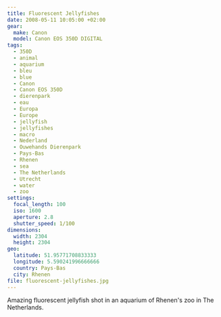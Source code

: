 ```yaml
---
title: Fluorescent Jellyfishes
date: 2008-05-11 10:05:00 +02:00
gear:
  make: Canon
  model: Canon EOS 350D DIGITAL
tags:
  - 350D
  - animal
  - aquarium
  - bleu
  - blue
  - Canon
  - Canon EOS 350D
  - dierenpark
  - eau
  - Europa
  - Europe
  - jellyfish
  - jellyfishes
  - macro
  - Nederland
  - Ouwehands Dierenpark
  - Pays-Bas
  - Rhenen
  - sea
  - The Netherlands
  - Utrecht
  - water
  - zoo
settings:
  focal_length: 100
  iso: 1600
  aperture: 2.8
  shutter_speed: 1/100
dimensions:
  width: 2304
  height: 2304
geo:
  latitude: 51.95771708833333
  longitude: 5.590241996666666
  country: Pays-Bas
  city: Rhenen
file: fluorescent-jellyfishes.jpg
---
```


Amazing fluorescent jellyfish shot in an aquarium of Rhenen's zoo in The Netherlands.
